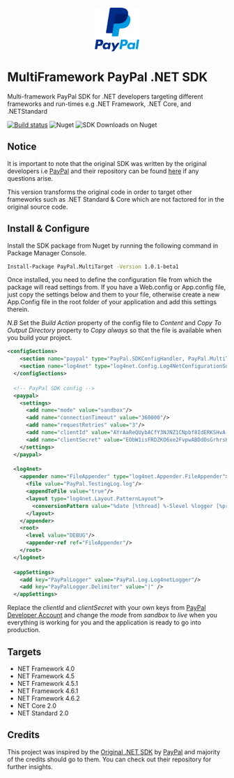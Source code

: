 <p align="center">
  <img height="100" src="https://raw.githubusercontent.com/devTimmy/PayPal-MultiFramework-SDK/master/paypal-logo.png" 
			 alt="PayPal logo" title="PayPal logo">
</p>

# MultiFramework PayPal .NET SDK
Multi-framework PayPal SDK for .NET developers targeting different frameworks and run-times e.g .NET Framework, .NET Core, and .NETStandard 

[![Build status](https://ci.appveyor.com/api/projects/status/pp4hovop0ye54dav?svg=true)](https://ci.appveyor.com/project/devTimmy/paypal-multiframework-sdk)
![Nuget](https://img.shields.io/nuget/v/PayPal.MultiTarget.svg?logo=nuget&link=https://www.nuget.org/packages/PayPal.MultiTarget/1.0.0?color=#002c8a//left)
![SDK Downloads on Nuget](https://img.shields.io/nuget/dt/PayPal.MultiTarget.svg?color=%23009be1&label=downloads&logo=nuget&link=https://www.nuget.org/packages/PayPal.MultiTarget/1.0.0//left)

## Notice

It is important to note that the original SDK was written by the original developers i.e [PayPal](https://github.com/paypal) and their repository can be found [here](https://github.com/paypal/PayPal-NET-SDK) if any questions arise.

This version transforms the original code in order to target other frameworks such as .NET Standard & Core which are not factored for in the original source code.

## Install & Configure

Install the SDK package from Nuget by running the following command in Package Manager Console.

```bash
Install-Package PayPal.MultiTarget -Version 1.0.1-beta1
```
Once installed, you need to define the configuration file from which the package will read settings from. If you have a Web.config or App.config file, just copy the settings below and them to your file, otherwise create a new App.Config file in the root folder of your application and add this settings therein. 

*N.B* Set the _Build Action_ property of the config file to _Content_ and _Copy To Output Directory_ property to _Copy always_ so that the file is available when you build your project.

```xml
<configSections>
    <section name="paypal" type="PayPal.SDKConfigHandler, PayPal.MultiTarget"/>
    <section name="log4net" type="log4net.Config.Log4NetConfigurationSectionHandler, log4net"/>
  </configSections>
  
  <!-- PayPal SDK config -->
  <paypal>
    <settings>
      <add name="mode" value="sandbox"/>
      <add name="connectionTimeout" value="360000"/>
      <add name="requestRetries" value="3"/>
      <add name="clientId" value="AYrAaReQUybACfY3NJNZ1CNpbf8IdERKSHvA-urkP5G8YXzJd2khdkD8LT2WpDMUhXjn8NPl4sTFnYa2"/>
      <add name="clientSecret" value="EObW1isFRDZKO6xe2FvpwABDdOsGrhrsKqMrWzSC4Ndz8k5WeYnpYofCm9EAdibSEBv5Gel6J86TzENj"/>
    </settings>
  </paypal>

  <log4net>
    <appender name="FileAppender" type="log4net.Appender.FileAppender">
      <file value="PayPal.TestingLog.log"/>
      <appendToFile value="true"/>
      <layout type="log4net.Layout.PatternLayout">
        <conversionPattern value="%date [%thread] %-5level %logger [%property{NDC}] %message%newline"/>
      </layout>
    </appender>
    <root>
      <level value="DEBUG"/>
      <appender-ref ref="FileAppender"/>
    </root>
  </log4net>

  <appSettings>
    <add key="PayPalLogger" value="PayPal.Log.Log4netLogger"/>
    <add key="PayPalLogger.Delimiter" value="|" />
  </appSettings>
```
Replace the *clientId* and *clientSecret* with your own keys from [PayPal Developer Account](https://developer.paypal.com) and change the *mode* from _sandbox_ to _live_ when you everything is working for you and the application is ready to go into production.

## Targets

+ NET Framework 4.0
+ NET Framework 4.5
+ NET Framework 4.5.1
+ NET Framework 4.6.1
+ NET Framework 4.6.2
+ NET Core 2.0
+ NET Standard 2.0


## Credits

This project was inspired by the [Original .NET SDK](https://github.com/paypal/PayPal-NET-SDK) by [PayPal](https://github.com/paypal) and majority of the credits should go to them. You can check out their repository for further insights.

